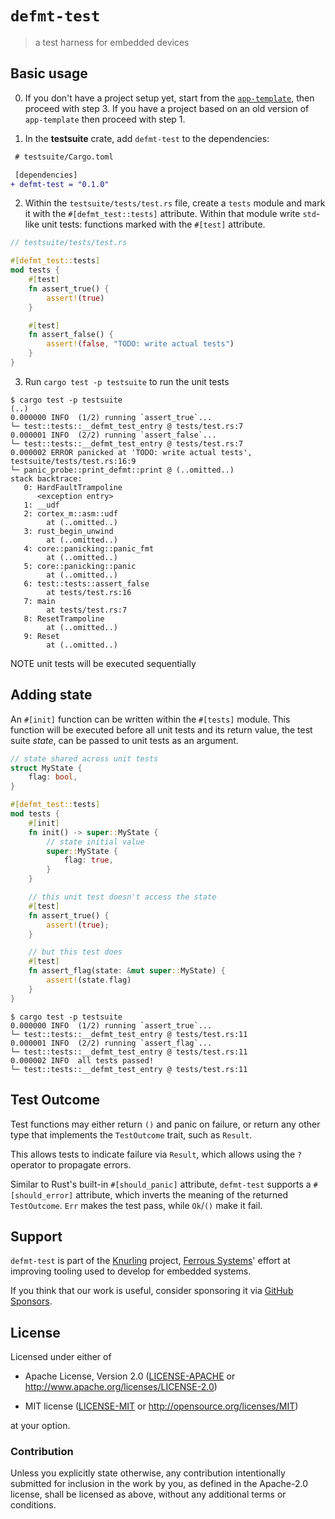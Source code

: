 # `defmt-test`

> a test harness for embedded devices

## Basic usage

0. If you don't have a project setup yet, start from the [`app-template`], then proceed with step 3. If you have a project based on an old version of `app-template` then proceed with step 1.

[`app-template`]: https://github.com/knurling-rs/app-template

1. In the **testsuite** crate, add `defmt-test` to the dependencies:

``` diff
 # testsuite/Cargo.toml

 [dependencies]
+ defmt-test = "0.1.0"
```

2. Within the `testsuite/tests/test.rs` file, create a `tests` module and mark it with the `#[defmt_test::tests]` attribute. Within that module write `std`-like unit tests: functions marked with the `#[test]` attribute.

``` rust
// testsuite/tests/test.rs

#[defmt_test::tests]
mod tests {
    #[test]
    fn assert_true() {
        assert!(true)
    }

    #[test]
    fn assert_false() {
        assert!(false, "TODO: write actual tests")
    }
}
```

3. Run `cargo test -p testsuite` to run the unit tests

``` console
$ cargo test -p testsuite
(..)
0.000000 INFO  (1/2) running `assert_true`...
└─ test::tests::__defmt_test_entry @ tests/test.rs:7
0.000001 INFO  (2/2) running `assert_false`...
└─ test::tests::__defmt_test_entry @ tests/test.rs:7
0.000002 ERROR panicked at 'TODO: write actual tests', testsuite/tests/test.rs:16:9
└─ panic_probe::print_defmt::print @ (..omitted..)
stack backtrace:
   0: HardFaultTrampoline
      <exception entry>
   1: __udf
   2: cortex_m::asm::udf
        at (..omitted..)
   3: rust_begin_unwind
        at (..omitted..)
   4: core::panicking::panic_fmt
        at (..omitted..)
   5: core::panicking::panic
        at (..omitted..)
   6: test::tests::assert_false
        at tests/test.rs:16
   7: main
        at tests/test.rs:7
   8: ResetTrampoline
        at (..omitted..)
   9: Reset
        at (..omitted..)
```

NOTE unit tests will be executed sequentially

## Adding state

An `#[init]` function can be written within the `#[tests]` module.
This function will be executed before all unit tests and its return value, the test suite *state*, can be passed to unit tests as an argument.

``` rust
// state shared across unit tests
struct MyState {
    flag: bool,
}

#[defmt_test::tests]
mod tests {
    #[init]
    fn init() -> super::MyState {
        // state initial value
        super::MyState {
            flag: true,
        }
    }

    // this unit test doesn't access the state
    #[test]
    fn assert_true() {
        assert!(true);
    }

    // but this test does
    #[test]
    fn assert_flag(state: &mut super::MyState) {
        assert!(state.flag)
    }
}
```

``` console
$ cargo test -p testsuite
0.000000 INFO  (1/2) running `assert_true`...
└─ test::tests::__defmt_test_entry @ tests/test.rs:11
0.000001 INFO  (2/2) running `assert_flag`...
└─ test::tests::__defmt_test_entry @ tests/test.rs:11
0.000002 INFO  all tests passed!
└─ test::tests::__defmt_test_entry @ tests/test.rs:11
```

## Test Outcome

Test functions may either return `()` and panic on failure, or return any other type that implements the `TestOutcome` trait, such as `Result`.

This allows tests to indicate failure via `Result`, which allows using the `?` operator to propagate errors.

Similar to Rust's built-in `#[should_panic]` attribute, `defmt-test` supports a `#[should_error]` attribute, which inverts the meaning of the returned `TestOutcome`.
`Err` makes the test pass, while `Ok`/`()` make it fail.

## Support

`defmt-test` is part of the [Knurling] project, [Ferrous Systems]' effort at
improving tooling used to develop for embedded systems.

If you think that our work is useful, consider sponsoring it via [GitHub
Sponsors].

## License

Licensed under either of

- Apache License, Version 2.0 ([LICENSE-APACHE](LICENSE-APACHE) or
  http://www.apache.org/licenses/LICENSE-2.0)

- MIT license ([LICENSE-MIT](LICENSE-MIT) or http://opensource.org/licenses/MIT)

at your option.

### Contribution

Unless you explicitly state otherwise, any contribution intentionally submitted
for inclusion in the work by you, as defined in the Apache-2.0 license, shall be
licensed as above, without any additional terms or conditions.

[Knurling]: https://knurling.ferrous-systems.com
[Ferrous Systems]: https://ferrous-systems.com/
[GitHub Sponsors]: https://github.com/sponsors/knurling-rs

